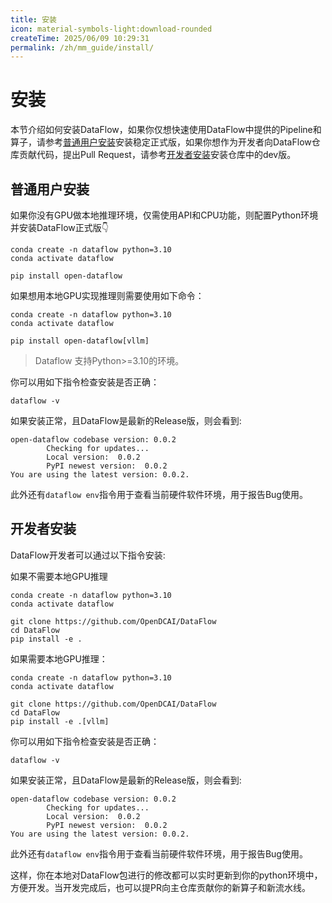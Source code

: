 ```yaml
---
title: 安装
icon: material-symbols-light:download-rounded
createTime: 2025/06/09 10:29:31
permalink: /zh/mm_guide/install/
---
```

# 安装
本节介绍如何安装DataFlow，如果你仅想快速使用DataFlow中提供的Pipeline和算子，请参考[普通用户安装](#普通用户安装)安装稳定正式版，如果你想作为开发者向DataFlow仓库贡献代码，提出Pull Request，请参考[开发者安装](#开发者安装)安装仓库中的dev版。

## 普通用户安装

如果你没有GPU做本地推理环境，仅需使用API和CPU功能，则配置Python环境并安装DataFlow正式版👇

```shell
conda create -n dataflow python=3.10 
conda activate dataflow

pip install open-dataflow
```


如果想用本地GPU实现推理则需要使用如下命令：
```shell
conda create -n dataflow python=3.10 
conda activate dataflow

pip install open-dataflow[vllm]
```

> Dataflow 支持Python>=3.10的环境。

你可以用如下指令检查安装是否正确：
```shell
dataflow -v
```

如果安装正常，且DataFlow是最新的Release版，则会看到:
```log
open-dataflow codebase version: 0.0.2
        Checking for updates...
        Local version:  0.0.2
        PyPI newest version:  0.0.2
You are using the latest version: 0.0.2.
```

此外还有`dataflow env`指令用于查看当前硬件软件环境，用于报告Bug使用。

## 开发者安装

DataFlow开发者可以通过以下指令安装:

如果不需要本地GPU推理
```shell
conda create -n dataflow python=3.10
conda activate dataflow

git clone https://github.com/OpenDCAI/DataFlow
cd DataFlow
pip install -e .
```

如果需要本地GPU推理：
```shell
conda create -n dataflow python=3.10
conda activate dataflow

git clone https://github.com/OpenDCAI/DataFlow
cd DataFlow
pip install -e .[vllm]
```
你可以用如下指令检查安装是否正确：
```shell
dataflow -v
```

如果安装正常，且DataFlow是最新的Release版，则会看到:
```log
open-dataflow codebase version: 0.0.2
        Checking for updates...
        Local version:  0.0.2
        PyPI newest version:  0.0.2
You are using the latest version: 0.0.2.
```

此外还有`dataflow env`指令用于查看当前硬件软件环境，用于报告Bug使用。

这样，你在本地对DataFlow包进行的修改都可以实时更新到你的python环境中，方便开发。当开发完成后，也可以提PR向主仓库贡献你的新算子和新流水线。

